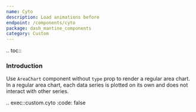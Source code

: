 ```yaml
---
name: Cyto
description: Load animations before
endpoint: /components/cyto
package: dash_mantine_components
category: Custom
---
```


.. toc::

### Introduction

Use `AreaChart` component without `type` prop to render a regular area chart. In a regular area chart, each data series
is plotted on its own and does not interact with other series.

.. exec::custom.cyto
    :code: false
